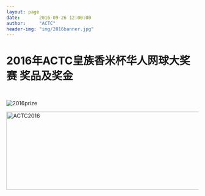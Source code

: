 ```yaml
---
layout: page
date:       2016-09-26 12:00:00
author:     "ACTC"
header-img: "img/2016banner.jpg"
---
```


<h1><p class="text-center">2016年ACTC皇族香米杯华人网球大奖赛 奖品及奖金</p></h1>
<br>

<div class="row text-center">
  <div class="col-xs-12 col-sm-12 col-md-12 col-lg-12">
    <img class="img-responsive" src="https://c1.staticflickr.com/6/5527/30652724400_5b4bfa1d87_o.jpg"  alt="2016prize" />
  </div>
</div>

<a data-flickr-embed="true"  href="https://www.flickr.com/photos/140446684@N03/30883334701/in/dateposted-public/" title="ACTC2016"><img src="https://c6.staticflickr.com/6/5457/30883334701_8c87f5e048_b.jpg" width="1024" height="205" alt="ACTC2016"></a><script async src="//embedr.flickr.com/assets/client-code.js" charset="utf-8"></script>
